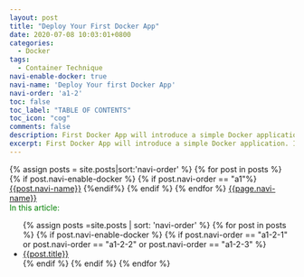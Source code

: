 ```yaml
---
layout: post
title: "Deploy Your First Docker App"
date: 2020-07-08 10:03:01+0800
categories:
  - Docker
tags:
  - Container Technique
navi-enable-docker: true
navi-name: 'Deploy Your first Docker App'
navi-order: 'a1-2'
toc: false
toc_label: "TABLE OF CONTENTS"
toc_icon: "cog"
comments: false
description: First Docker App will introduce a simple Docker application. I will explain how to build and manage your image, container, and apps. and how to share your app on Docker Hub.
excerpt: First Docker App will introduce a simple Docker application. I will explain how to build and manage your image, container, and apps. and how to share your image on Docker Hub.
---
```

<!--navigation bar-->
<div class='navi-link-container'>
  {% assign posts = site.posts|sort:'navi-order' %}
  {% for post in posts %}
    {% if post.navi-enable-docker %}
        {% if post.navi-order == "a1"%}
            <a href="{{ site.baseurl }}{{ post.url }}" class='navi-link'>{{post.navi-name}}</a>
        {%endif%}
    {% endif %}
  {% endfor %}
<a class='navi-link' href="">{{page.navi-name}}</a>
</div>
<!--navigation bar-->

<!--items-->
<div>
<span style="color: green;">In this article:</span>
<ul>
  {% assign posts =site.posts | sort: 'navi-order' %}
  {% for post in posts %}
    {% if post.navi-enable-docker %}
      {% if post.navi-order == "a1-2-1" or
            post.navi-order == "a1-2-2" or 
            post.navi-order == "a1-2-3" 
       %}
                <li><a href="{{ site.baseurl }}{{ post.url }}" class="item-link">{{post.title}}</a></li>
      {% endif %}
    {% endif %}
  {% endfor %}
</ul>
</div>
<!--items-->